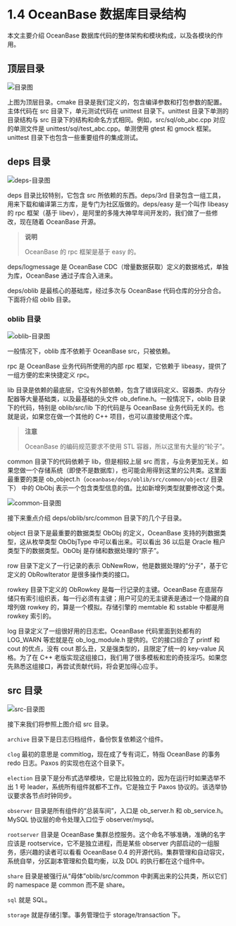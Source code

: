 # 1.4 OceanBase 数据库目录结构

本文主要介绍 OceanBase 数据库代码的整体架构和模块构成，以及各模块的作用。

## 顶层目录

![目录图](https://obbusiness-private.oss-cn-shanghai.aliyuncs.com/doc/img/kernel-advanced/V1.0.0/zh-CN/1.introduction-to-oceanbase-database/4.directory-structure-01.png)

上图为顶层目录。cmake 目录是我们定义的，包含编译参数和打包参数的配置。主体代码在 src 目录下，单元测试代码在 unittest 目录下。unittest 目录下单测的目录结构与 src 目录下的结构和命名方式相同。例如，src/sql/ob_abc.cpp 对应的单测文件是 unittest/sql/test_abc.cpp。单测使用 gtest 和 gmock 框架。unittest 目录下也包含一些重要组件的集成测试。

## deps 目录

![deps-目录图](https://obbusiness-private.oss-cn-shanghai.aliyuncs.com/doc/img/kernel-advanced/V1.0.0/zh-CN/1.introduction-to-oceanbase-database/4.directory-structure-02.png)

deps 目录比较特别，它包含 src 所依赖的东西。deps/3rd 目录包含一组工具，用来下载和编译第三方库，是专门为社区版做的。deps/easy 是一个叫作 libeasy 的 rpc 框架（基于 libev），是阿里的多隆大神早年间开发的，我们做了一些修改，现在随着 OceanBase 开源。

> **说明**
>
> OceanBase 的 rpc 框架是基于 easy 的。

deps/logmessage 是 OceanBase CDC（增量数据获取）定义的数据格式，单独为库，OceanBase 通过子库合入进来。

deps/oblib 是最核心的基础库，经过多次与 OceanBase 代码仓库的分分合合。下面将介绍 oblib 目录。

### oblib 目录

![oblib-目录图](https://obbusiness-private.oss-cn-shanghai.aliyuncs.com/doc/img/kernel-advanced/V1.0.0/zh-CN/1.introduction-to-oceanbase-database/4.directory-structure-03.png)

一般情况下，oblib 库不依赖于 OceanBase src，只被依赖。

rpc 是 OceanBase 业务代码所使用的内部 rpc 框架，它依赖于 libeasy，提供了一组方便的宏来快捷定义 rpc。

lib 目录是依赖的最底层，它没有外部依赖，包含了错误码定义、容器类、内存分配器等大量基础类，以及最基础的头文件 ob_define.h。一般情况下，oblib 目录下的代码，特别是 oblib/src/lib 下的代码是与 OceanBase 业务代码无关的。也就是说，如果您在做一个其他的 C++ 项目，也可以直接使用这个库。

> **注意**
>
> OceanBase 的编码规范要求不使用 STL 容器，所以这里有大量的“轮子”。

common 目录下的代码依赖于 lib，但是相较上层 src 而言，与业务更加无关。如果您做一个存储系统（即使不是数据库），也可能会用得到这里的公共类。这里面最重要的类是 ob_object.h（`oceanbase/deps/oblib/src/common/object/` 目录下） 中的 ObObj 表示一个包含类型信息的值。比如新增列类型就要修改这个类。

![common-目录图](https://obbusiness-private.oss-cn-shanghai.aliyuncs.com/doc/img/kernel-advanced/V1.0.0/zh-CN/1.introduction-to-oceanbase-database/4.directory-structure-04.png)

接下来重点介绍 deps/oblib/src/common 目录下的几个子目录。

object 目录下是最重要的数据类型 ObObj 的定义，OceanBase 支持的列数据类型，这从枚举类型 ObObjType 中可以看出来。可以看出 36 以后是 Oracle 租户类型下的数据类型。ObObj 是存储和数据处理的“原子”。

row 目录下定义了一行记录的表示 ObNewRow，他是数据处理的“分子”，基于它定义的 ObRowIterator 是很多操作类的接口。

rowkey 目录下定义的 ObRowkey 是每一行记录的主键。OceanBase 在底层存储只有索引组织表，每一行必须有主键；用户可见的无主键表是通过一个隐藏的自增列做 rowkey 的，算是一个模拟。存储引擎的 memtable 和 sstable 中都是用 rowkey 索引的。

log 目录定义了一组很好用的日志宏。OceanBase 代码里面到处都有的 LOG_WARN 等宏就是在 ob_log_module.h 提供的。它的接口综合了 printf 和 cout 的优点，没有 cout 那么丑，又是强类型的，且限定了统一的 key-value 风格。为了在 C++ 老版实现这组接口，我们用了很多模板和宏的奇技淫巧。如果您先熟悉这组接口，再尝试贡献代码，将会更加得心应手。

## src 目录

![src-目录图](https://obbusiness-private.oss-cn-shanghai.aliyuncs.com/doc/img/kernel-advanced/V1.0.0/zh-CN/1.introduction-to-oceanbase-database/4.directory-structure-05.png)

接下来我们将参照上图介绍 src 目录。

`archive` 目录下是日志归档组件，备份恢复依赖这个组件。

`clog` 最初的意思是 commitlog，现在成了专有词汇，特指 OceanBase 的事务 redo 日志。Paxos 的实现也在这个目录下。

`election` 目录下是分布式选举模块，它是比较独立的，因为在运行时如果选举不出 1 号 leader，系统所有组件就都不工作。它是独立于 Paxos 协议的。该选举协议要求各节点时钟同步。

`observer` 目录是所有组件的“总装车间”，入口是 ob_server.h 和 ob_service.h。MySQL 协议层的命令处理入口位于 observer/mysql。

`rootserver` 目录是 OceanBase 集群总控服务。这个命名不够准确，准确的名字应该是 rootservice，它不是独立进程，而是某些 observer 内部启动的一组服务，感兴趣的读者可以看看 OceanBase 0.4 的开源代码。集群管理和自动容灾，系统自举，分区副本管理和负载均衡，以及 DDL 的执行都在这个组件中。

`share` 目录是被强行从“母体”oblib/src/common 中剥离出来的公共类，所以它们的 namespace 是 common 而不是 share。

`sql` 就是 SQL。

`storage` 就是存储引擎。事务管理位于 storage/transaction 下。
